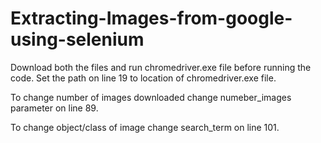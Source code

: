 # Extracting-Images-from-google-using-selenium

Download both the files and run chromedriver.exe file before running the code. Set the path on line 19 to location of chromedriver.exe file.

To change number of images downloaded change numeber_images parameter on line 89.

To change object/class of image change search_term on line 101.
